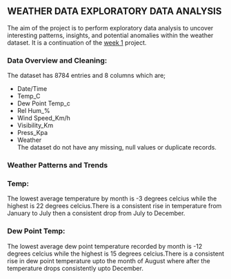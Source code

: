 ## WEATHER DATA EXPLORATORY DATA ANALYSIS
The aim of the project is to perform exploratory data analysis to uncover interesting patterns, insights, and potential anomalies within the weather dataset.
It is a continuation of the [week 1](https://github.com/MorganTheAnalyst/Lux-Academy-Week-1-Project-Python-Sql-for-Data-Science-and-Analysis) project.
### Data Overview and Cleaning:
The dataset has  8784 entries and 8 columns which are;
* Date/Time </br>
* Temp_C </br>
* Dew Point Temp_c </br>
* Rel Hum_% </br>
* Wind Speed_Km/h </br>
* Visibility_Km </br>
* Press_Kpa </br>
* Weather </br>
The dataset do not have any missing, null values or duplicate records.
### Weather Patterns and Trends
### Temp:
The lowest average temperature by month is -3 degrees celcius while the highest is 22 degrees celcius.There is a consistent rise in temperature from January to July then a consistent drop from July to December.
### Dew Point Temp:
The lowest average dew point temperature recorded by month is -12 degrees celcius while the highest is 15 degrees celcius.There is a consistent rise in dew point temperature upto the month of August where after the temperature drops consistently upto December.

